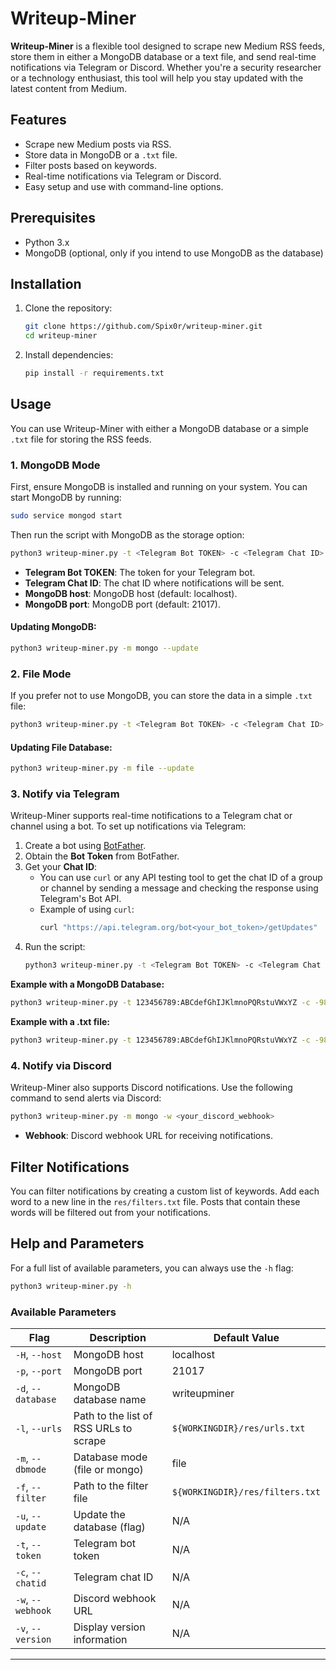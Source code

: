 # Writeup-Miner

**Writeup-Miner** is a flexible tool designed to scrape new Medium RSS feeds, store them in either a MongoDB database or a text file, and send real-time notifications via Telegram or Discord. Whether you're a security researcher or a technology enthusiast, this tool will help you stay updated with the latest content from Medium.

## Features

- Scrape new Medium posts via RSS.
- Store data in MongoDB or a `.txt` file.
- Filter posts based on keywords.
- Real-time notifications via Telegram or Discord.
- Easy setup and use with command-line options.

## Prerequisites

- Python 3.x
- MongoDB (optional, only if you intend to use MongoDB as the database)

## Installation

1. Clone the repository:
   ```bash
   git clone https://github.com/Spix0r/writeup-miner.git
   cd writeup-miner
   ```

2. Install dependencies:
   ```bash
   pip install -r requirements.txt
   ```

## Usage

You can use Writeup-Miner with either a MongoDB database or a simple `.txt` file for storing the RSS feeds.

### 1. MongoDB Mode

First, ensure MongoDB is installed and running on your system. You can start MongoDB by running:
```bash
sudo service mongod start
```

Then run the script with MongoDB as the storage option:
```bash
python3 writeup-miner.py -t <Telegram Bot TOKEN> -c <Telegram Chat ID> -H <MongoDB host> -p <MongoDB port> -m mongo
```

- **Telegram Bot TOKEN**: The token for your Telegram bot.
- **Telegram Chat ID**: The chat ID where notifications will be sent.
- **MongoDB host**: MongoDB host (default: localhost).
- **MongoDB port**: MongoDB port (default: 21017).

#### Updating MongoDB:
```bash
python3 writeup-miner.py -m mongo --update
```

### 2. File Mode

If you prefer not to use MongoDB, you can store the data in a simple `.txt` file:
```bash
python3 writeup-miner.py -t <Telegram Bot TOKEN> -c <Telegram Chat ID> -m file
```

#### Updating File Database:
```bash
python3 writeup-miner.py -m file --update
```

### 3. Notify via Telegram

Writeup-Miner supports real-time notifications to a Telegram chat or channel using a bot. To set up notifications via Telegram:

1. Create a bot using [BotFather](https://core.telegram.org/bots#botfather).
2. Obtain the **Bot Token** from BotFather.
3. Get your **Chat ID**:
   - You can use `curl` or any API testing tool to get the chat ID of a group or channel by sending a message and checking the response using Telegram's Bot API.
   - Example of using `curl`:
     ```bash
     curl "https://api.telegram.org/bot<your_bot_token>/getUpdates"
     ```
4. Run the script:
   ```bash
   python3 writeup-miner.py -t <Telegram Bot TOKEN> -c <Telegram Chat ID> -m mongo
   ```

**Example with a MongoDB Database:**
```bash
python3 writeup-miner.py -t 123456789:ABCdefGhIJKlmnoPQRstuVWxYZ -c -987654321 -m mongo
```

**Example with a .txt file:**
```bash
python3 writeup-miner.py -t 123456789:ABCdefGhIJKlmnoPQRstuVWxYZ -c -987654321 -m file
```

### 4. Notify via Discord

Writeup-Miner also supports Discord notifications. Use the following command to send alerts via Discord:
```bash
python3 writeup-miner.py -m mongo -w <your_discord_webhook>
```

- **Webhook**: Discord webhook URL for receiving notifications.

## Filter Notifications

You can filter notifications by creating a custom list of keywords. Add each word to a new line in the `res/filters.txt` file. Posts that contain these words will be filtered out from your notifications.

## Help and Parameters

For a full list of available parameters, you can always use the `-h` flag:
```bash
python3 writeup-miner.py -h
```

### Available Parameters

| Flag               | Description                                           | Default Value                                 |
|--------------------|-------------------------------------------------------|-----------------------------------------------|
| `-H`, `--host`      | MongoDB host                                          | localhost                                     |
| `-p`, `--port`      | MongoDB port                                          | 21017                                         |
| `-d`, `--database`  | MongoDB database name                                 | writeupminer                                  |
| `-l`, `--urls`      | Path to the list of RSS URLs to scrape                | `${WORKINGDIR}/res/urls.txt`                  |
| `-m`, `--dbmode`    | Database mode (file or mongo)                         | file                                          |
| `-f`, `--filter`    | Path to the filter file                               | `${WORKINGDIR}/res/filters.txt`               |
| `-u`, `--update`    | Update the database (flag)                            | N/A                                           |
| `-t`, `--token`     | Telegram bot token                                    | N/A                                           |
| `-c`, `--chatid`    | Telegram chat ID                                      | N/A                                           |
| `-w`, `--webhook`   | Discord webhook URL                                   | N/A                                           |
| `-v`, `--version`   | Display version information                           | N/A                                           |

---
